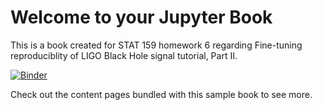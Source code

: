 # Welcome to your Jupyter Book

This is a book created for STAT 159 homework 6 regarding Fine-tuning reproduciblity of LIGO Black Hole signal tutorial, Part II.

[![Binder](https://mybinder.org/badge_logo.svg)](https://mybinder.org/v2/gh/UCB-stat-159-s22/hw06-nwhaq1/HEAD?labpath=hw06-index.ipynb)

Check out the content pages bundled with this sample book to see more.

```{tableofcontents}
```
